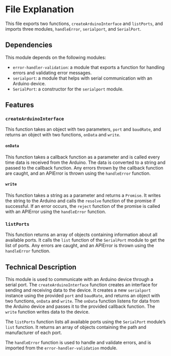 # File Explanation

This file exports two functions, `createArduinoInterface` and `listPorts`, and imports three modules, `handleError`, `serialport`, and `SerialPort`.

## Dependencies

This module depends on the following modules:

- `error-handler-validation`: a module that exports a function for handling errors and validating error messages.
- `serialport`: a module that helps with serial communication with an Arduino device.
- `SerialPort`: a constructor for the `serialport` module.

## Features

### `createArduinoInterface`

This function takes an object with two parameters, `port` and `baudRate`, and returns an object with two functions, `onData` and `write`. 

#### `onData`

This function takes a callback function as a parameter and is called every time data is received from the Arduino. The data is converted to a string and passed to the callback function. Any errors thrown by the callback function are caught, and an APIError is thrown using the `handleError` function.

#### `write`

This function takes a string as a parameter and returns a `Promise`. It writes the string to the Arduino and calls the `resolve` function of the promise if successful. If an error occurs, the `reject` function of the promise is called with an APIError using the `handleError` function.

### `listPorts`

This function returns an array of objects containing information about all available ports. It calls the `list` function of the `SerialPort` module to get the list of ports. Any errors are caught, and an APIError is thrown using the `handleError` function. 

## Technical Description 

This module is used to communicate with an Arduino device through a serial port. The `createArduinoInterface` function creates an interface for sending and receiving data to the device. It creates a new `serialport` instance using the provided `port` and `baudRate`, and returns an object with two functions, `onData` and `write`. The `onData` function listens for data from the Arduino device and passes it to the provided callback function. The `write` function writes data to the device.

The `listPorts` function lists all available ports using the `SerialPort` module’s `list` function. It returns an array of objects containing the path and manufacturer of each port. 

The `handleError` function is used to handle and validate errors, and is imported from the `error-handler-validation` module.